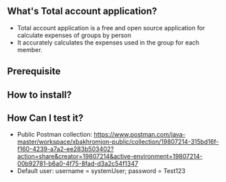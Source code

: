 ## What's Total account application?

- Total account application is a free and open source application for calculate expenses of groups by person
- It accurately calculates the expenses used in the group for each member.

## Prerequisite


## How to install?


## How Can I test it?

- Public Postman collection: https://www.postman.com/java-master/workspace/xbakhromjon-public/collection/19807214-315bd16f-f160-4239-a7a2-ee283b503402?action=share&creator=19807214&active-environment=19807214-00b92781-b6a0-4f75-8fad-d3a2c54f1347 
- Default user: username = systemUser; password = Test123
